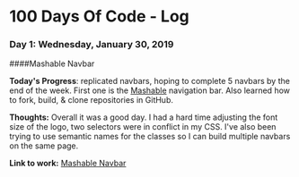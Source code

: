 # 100 Days Of Code - Log

### Day 1: Wednesday, January 30, 2019
####Mashable Navbar

**Today's Progress**: replicated navbars, hoping to complete 5 navbars by the end of the week. First one is the [Mashable](https://www.mashable.com) navigation bar. Also learned how to fork, build, & clone repositories in GitHub.

**Thoughts:** Overall it was a good day. I had a hard time adjusting the font size of the logo, two selectors were in conflict in my CSS. I've also been trying to use semantic names for the classes so I can build multiple navbars on the same page.

**Link to work:** [Mashable Navbar](https://arturtle.github.io/codereference/nav.html)

